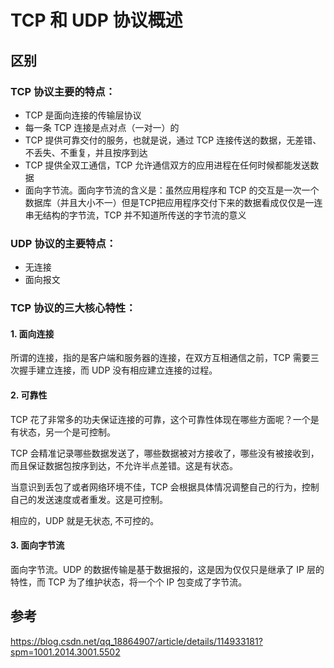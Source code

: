 # TCP 和 UDP 协议概述

## 区别

### TCP 协议主要的特点：

* TCP 是面向连接的传输层协议
* 每一条 TCP 连接是点对点（一对一）的
* TCP 提供可靠交付的服务，也就是说，通过 TCP 连接传送的数据，无差错、不丢失、不重复，并且按序到达
* TCP 提供全双工通信，TCP 允许通信双方的应用进程在任何时候都能发送数据
* 面向字节流。面向字节流的含义是：虽然应用程序和 TCP 的交互是一次一个数据库（并且大小不一）但是TCP把应用程序交付下来的数据看成仅仅是一连串无结构的字节流，TCP 并不知道所传送的字节流的意义

### UDP 协议的主要特点：

* 无连接
* 面向报文

### TCP 协议的三大核心特性：

#### 1. 面向连接

所谓的连接，指的是客户端和服务器的连接，在双方互相通信之前，TCP 需要三次握手建立连接，而 UDP 没有相应建立连接的过程。

#### 2. 可靠性

TCP 花了非常多的功夫保证连接的可靠，这个可靠性体现在哪些方面呢？一个是有状态，另一个是可控制。

TCP 会精准记录哪些数据发送了，哪些数据被对方接收了，哪些没有被接收到，而且保证数据包按序到达，不允许半点差错。这是有状态。

当意识到丢包了或者网络环境不佳，TCP 会根据具体情况调整自己的行为，控制自己的发送速度或者重发。这是可控制。

相应的，UDP 就是无状态, 不可控的。

#### 3. 面向字节流

面向字节流。UDP 的数据传输是基于数据报的，这是因为仅仅只是继承了 IP 层的特性，而 TCP 为了维护状态，将一个个 IP 包变成了字节流。

## 参考

https://blog.csdn.net/qq_18864907/article/details/114933181?spm=1001.2014.3001.5502
